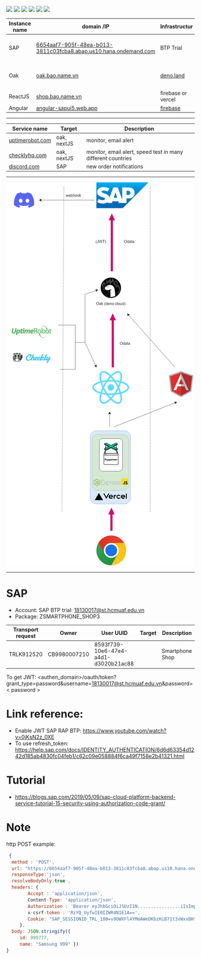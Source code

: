 [![](https://img.shields.io/appveyor/build/gruntjs/grunt)](https://shop.bao.name.vn)
[![](https://img.shields.io/cirrus/github/flutter/flutter)](https://shop.bao.name.vn)
[![](https://img.shields.io/badge/tests-100%25-brightgreen)](https://shop.bao.name.vn)
[![](https://img.shields.io/badge/docs-passing-brightgreen)](https://shop.bao.name.vn)
[![](https://img.shields.io/badge/style-plastic-green.svg?longCache=true&style=plastic)](https://shop.bao.name.vn)
[![](https://img.shields.io/github/stars/badges/shields.svg?style=social)](https://shop.bao.name.vn)

| Instance name | domain /IP                                                                                                                                   | Infrastructur                           | Description                      | Note                        | status  |
| ------------- | -------------------------------------------------------------------------------------------------------------------------------------------- | --------------------------------------- | -------------------------------- | --------------------------- | ------- |
| SAP           | [6654aaf7-905f-48ea-b013-3811c03fcba8.abap.us10.hana.ondemand.com](https://6654aaf7-905f-48ea-b013-3811c03fcba8.abap.us10.hana.ondemand.com) | BTP Trial                               |                                  | Domain not contain "_-web_" | Online  |
| Oak           | [oak.bao.name.vn](https://oak.bao.name.vn)                                                                                                   | [deno.land](https://deno.land)          | Bypass CORS, Authorization (JWT) |                             | Online  |
| ReactJS       | [shop.bao.name.vn](https://shop.bao.name.vn)                                                                                                 | firebase or vercel                      |                                  |                             | Offline |
| Angular       | [angular-sapui5.web.app](https://angular-sapui5.web.app)                                                                                     | [firebase](https://firebase.google.com) | beta phase                       |                             | Online  |

---

| Service name                               | Target      | Description                                                  |
| ------------------------------------------ | ----------- | ------------------------------------------------------------ |
| [uptimerobot.com](https://uptimerobot.com) | oak, nextJS | monitor, email alert                                         |
| [checklyhq.com](https://checklyhq.com)     | oak, nextJS | monitor, email alert, speed test in many different countries |
| [discord.com](https://discord.com)         | SAP         | new order notifications                                      |

---

![img](https://github.com/Thanh-Bao/smartphone_shop/blob/main/oak.bao.name.vn.drawio%20(1).png)

---

# SAP

- Account: SAP BTP trial: 18130017@st.hcmuaf.edu.vn
- Package: ZSMARTPHONE_SHOP3

| Transport request | Owner        | User UUID                            | Target | Description     |
| ----------------- | ------------ | ------------------------------------ | ------ | --------------- |
| TRLK912520        | CB9980007210 | 8593f739-10e6-47e4-a4d1-d3020b21ac88 |        | Smartphone Shop |

To get JWT: <authen_domain>/oauth/token?grant_type=password&username=18130017@st.hcmuaf.edu.vn&password=< password >

# Link reference:

- Enable JWT SAP RAP BTP: https://www.youtube.com/watch?v=0jKsN2z_0XE
- To use refresh_token: https://help.sap.com/docs/IDENTITY_AUTHENTICATION/6d6d63354d1242d185ab4830fc04feb1/c62c09e058884f6ca49f7158e2b41321.html

# Tutorial

- https://blogs.sap.com/2019/05/09/sap-cloud-platform-backend-service-tutorial-15-security-using-authorization-code-grant/

# Note

http POST example:

```javascript
 {
  method : 'POST',
  url: "https://6654aaf7-905f-48ea-b013-3811c03fcba8.abap.us10.hana.ondemand.com/sap/opu/odata/sap/ZBUI_PHONE_INFO3/ZC_PHONE_INFO3" ,
  responseType:'json',
  resolveBodyOnly:true ,
  headers: {
        Accept : 'application/json',
        Content-Type: 'application/json',
        Authorization : 'Bearer eyJhbGciOiJSUzI1N................iIsImprdSIsyQ' ,
        x-csrf-token : 'RzYQ_UyfwIE0IZWR4N1E1A==',
        Cookie: "SAP_SESSIONID_TRL_100=v9OWXFl4YMmAWeDKbzHiB71t3vWxxBHtpUVOpgiOAq8%3d; sap-usercontext=sap-client=100"
     },
  body: JSON.stringify({
     id: 999777,
     name: "Samsung 999" })
}
```
